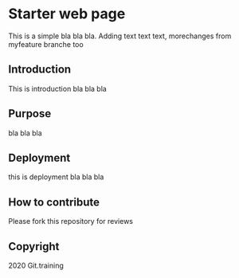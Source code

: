 # Starter web page

This is a simple bla bla bla. 
Adding text text text, morechanges from myfeature branche too

## Introduction

This is introduction bla bla bla

## Purpose

bla bla bla

## Deployment

this is deployment bla bla bla

## How to contribute

Please fork this repository for reviews

## Copyright
2020 Git.training